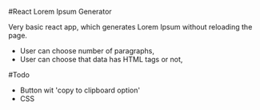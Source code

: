 #React Lorem Ipsum Generator

Very basic react app, which generates Lorem Ipsum without reloading the page.

- User can choose number of paragraphs,
- User can choose that data has HTML tags or not,

#Todo

- Button wit 'copy to clipboard option'
- CSS
